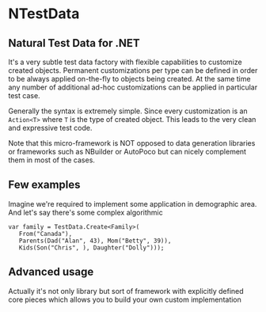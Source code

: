 # NTestData

## Natural Test Data for .NET

It's a very subtle test data factory with flexible capabilities to customize created objects. Permanent customizations per type can be defined in order to be always applied on-the-fly to objects being created. At the same time any number of additional ad-hoc customizations can be applied in particular test case.

Generally the syntax is extremely simple. Since every customization is an `Action<T>` where `T` is the type of created object. This leads to the very clean and expressive test code.

Note that this micro-framework is NOT opposed to data generation libraries or frameworks such as NBuilder or AutoPoco but can nicely complement them in most of the cases.

## Few examples

Imagine we're required to implement some application in demographic area. And let's say there's some complex algorithmic 

    var family = TestData.Create<Family>(
       From("Canada"),
       Parents(Dad("Alan", 43), Mom("Betty", 39)),
       Kids(Son("Chris", ), Daughter("Dolly")));

## Advanced usage

Actually it's not only library but sort of framework with explicitly defined core pieces which allows you to build your own custom implementation
